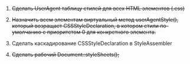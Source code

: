 1. ~~Сделать UserAgent таблицу стилей для всех HTML элементов (.css)~~

2. ~~Назначить всем элементам виртуальный метод userAgentStyle(), который
возращает CSSStyleDeclaration, в котором стили по-умолчанию с приоритетом 0
для конкретного элемента.~~

3. Сделать каскадирование CSSStyleDeclaration в StyleAssembler

4. ~~Сделать рабочий Document::styleSheets();~~
